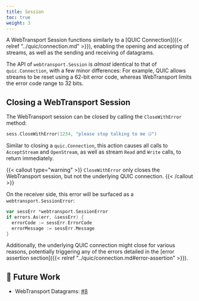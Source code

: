 ```yaml
---
title: Session
toc: true
weight: 3
---
```


A WebTransport Session functions similarly to a [QUIC Connection]({{< relref "../quic/connection.md" >}}), enabling the opening and accepting of streams, as well as the sending and receiving of datagrams. 

The API of `webtransport.Session` is _almost_ identical to that of `quic.Connection`, with a few minor differences: For example, QUIC allows streams to be reset using a 62-bit error code, whereas WebTransport limits the error code range to 32 bits.

## Closing a WebTransport Session

The WebTransport session can be closed by calling the `CloseWithError` method:
```go
sess.CloseWithError(1234, "please stop talking to me 🤐")
```

Similar to closing a `quic.Connection`, this action causes all calls to `AcceptStream` and `OpenStream`, as well as stream `Read` and `Write` calls, to return immediately.

{{< callout type="warning" >}}
  `CloseWithError` only closes the WebTransport session, but not the underlying QUIC connection.
{{< /callout >}}

On the receiver side, this error will be surfaced as a `webtransport.SessionError`:
```go
var sessErr *webtransport.SessionError
if errors.As(err, &sessErr) {
  errorCode := sessErr.ErrorCode
  errorMessage := sessErr.Message
}
```

Additionally, the underlying QUIC connection might close for various reasons, potentially triggering any of the errors detailed in the [error assertion section]({{< relref "../quic/connection.md#error-assertion" >}}).


## 📝 Future Work

* WebTransport Datagrams: [#8](https://github.com/quic-go/webtransport-go/issues/8)
